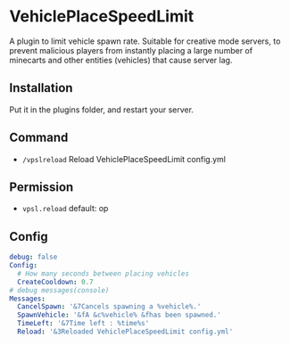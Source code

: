 # VehiclePlaceSpeedLimit
A plugin to limit vehicle spawn rate.
Suitable for creative mode servers, to prevent malicious players from instantly placing a large number of minecarts and other entities (vehicles) that cause server lag.
## Installation
Put it in the plugins folder, and restart your server.
## Command
 - `/vpslreload` Reload VehiclePlaceSpeedLimit config.yml
## Permission
 - `vpsl.reload`
 default: op

## Config
```yaml
debug: false
Config:
  # How many seconds between placing vehicles
  CreateCooldown: 0.7
# debug messages(console)
Messages:
  CancelSpawn: '&7Cancels spawning a %vehicle%.'
  SpawnVehicle: '&fA &c%vehicle% &fhas been spawned.'
  TimeLeft: '&7Time left : %time%s'
  Reload: '&3Reloaded VehiclePlaceSpeedLimit config.yml'
```
